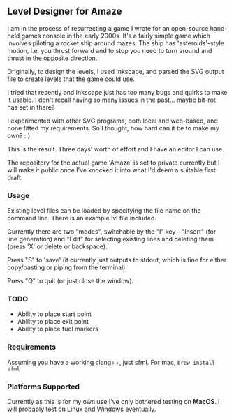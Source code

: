 ## Level Designer for Amaze
I am in the process of resurrecting a game I wrote for an open-source hand-held games console in the early 2000s. It's a fairly simple game which involves piloting a rocket ship around mazes. The ship has 'asteroids'-style motion, i.e. you thrust forward and to stop you need to turn around and thrust in the opposite direction.

Originally, to design the levels, I used Inkscape, and parsed the SVG output file to create levels that the game could use.

I tried that recently and Inkscape just has too many bugs and quirks to make it usable. I don't recall having so many issues in the past... maybe bit-rot has set in there?

I experimented with other SVG programs, both local and web-based, and none fitted my requirements. So I thought, how hard can it be to make my own? : )

This is the result. Three days' worth of effort and I have an editor I can use.

The repository for the actual game 'Amaze' is set to private currently but I will make it public once I've knocked it into what I'd deem a suitable first draft.

### Usage
Existing level files can be loaded by specifying the file name on the command line. There is an example.lvl file included.

Currently there are two "modes", switchable by the "I" key - "Insert" (for line generation) and "Edit" for selecting existing lines and deleting them (press 'X' or delete or backspace).

Press "S" to 'save' (it currently just outputs to stdout, which is fine for either copy/pasting or piping from the terminal).

Press "Q" to quit (or just close the window).

### TODO
* Ability to place start point
* Ability to place exit point
* Ability to place fuel markers

### Requirements

Assuming you have a working clang++, just sfml. For mac, `brew install sfml`

### Platforms Supported
Currently as this is for my own use I've only bothered testing on **MacOS**. I will probably test on Linux and Windows eventually.